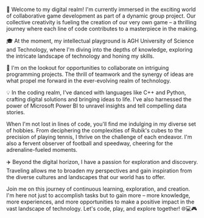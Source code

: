 🚀 Welcome to my digital realm! I'm currently immersed in the exciting world of collaborative game development as part of a dynamic group project. Our collective creativity is fueling the creation of our very own game – a thrilling journey where each line of code contributes to a masterpiece in the making.

🎓 At the moment, my intellectual playground is AGH University of Science and Technology, where I'm diving into the depths of knowledge, exploring the intricate landscape of technology and honing my skills.

🤝 I'm on the lookout for opportunities to collaborate on intriguing programming projects. The thrill of teamwork and the synergy of ideas are what propel me forward in the ever-evolving realm of technology.

💡 In the coding realm, I've danced with languages like C++ and Python, crafting digital solutions and bringing ideas to life. I've also harnessed the power of Microsoft Power BI to unravel insights and tell compelling data stories.

When I'm not lost in lines of code, you'll find me indulging in my diverse set of hobbies. From deciphering the complexities of Rubik's cubes to the precision of playing tennis, I thrive on the challenge of each endeavor. I'm also a fervent observer of football and speedway, cheering for the adrenaline-fueled moments.

✈️ Beyond the digital horizon, I have a passion for exploration and discovery. Traveling allows me to broaden my perspectives and gain inspiration from the diverse cultures and landscapes that our world has to offer.

Join me on this journey of continuous learning, exploration, and creation. I'm here not just to accomplish tasks but to gain more – more knowledge, more experiences, and more opportunities to make a positive impact in the vast landscape of technology. Let's code, play, and explore together! 🌐💻🎮

